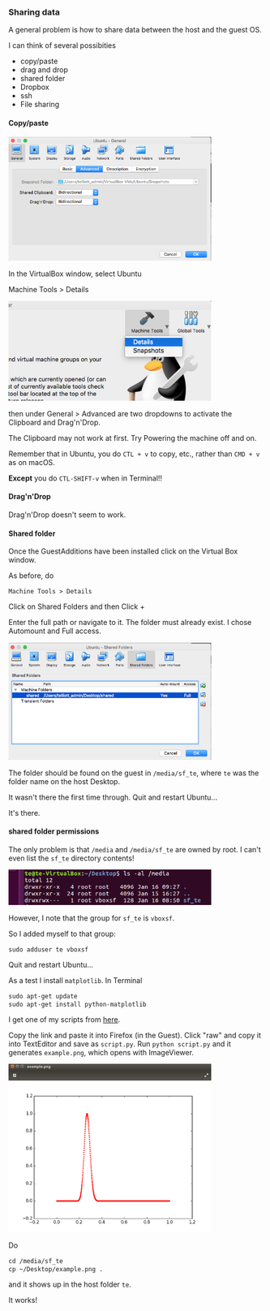 ### Sharing data
A general problem is how to share data between the host and the guest OS.

I can think of several possibities

- copy/paste
- drag and drop
- shared folder
- Dropbox
- ssh
- File sharing

#### Copy/paste

<img src="figs/pic4.png" style="width: 400px;" />

In the VirtualBox window, select Ubuntu

Machine Tools > Details

<img src="figs/pic8.png" style="width: 400px;" />

then under General > Advanced are two dropdowns to activate the Clipboard and Drag'n'Drop.

The Clipboard may not work at first.  Try Powering the machine off and on.

Remember that in Ubuntu, you do ``CTL + v`` to copy, etc., rather than ``CMD + v`` as on macOS.

**Except** you do ``CTL-SHIFT-v`` when in Terminal!!

#### Drag'n'Drop

Drag'n'Drop doesn't seem to work.

#### Shared folder

Once the GuestAdditions have been installed click on the Virtual Box window.

As before, do 

```
Machine Tools > Details
```

Click on Shared Folders and then Click +

Enter the full path or navigate to it.  The folder must already exist.  I chose Automount and Full access.

<img src="figs/pic2.png" style="width: 400px;" />

The folder should be found on the guest in ``/media/sf_te``, where ``te`` was the folder name on the host Desktop.

It wasn't there the first time through.  Quit and restart Ubuntu...

It's there.

#### shared folder permissions

The only problem is that ``/media`` and ``/media/sf_te`` are owned by root.  I can't even list the ``sf_te`` directory contents!

<img src="figs/pic3.png" style="width: 400px;" />

However, I note that the group for ``sf_te`` is ``vboxsf``.  

So I added myself to that group:

```
sudo adduser te vboxsf
```

Quit and restart Ubuntu...

As a test I install ``matplotlib``.  In Terminal

```
sudo apt-get update
sudo apt-get install python-matplotlib
```

I get one of my scripts from [here](https://gist.github.com/telliott99/74bb7a47adb692b60fcbf00dd9829901).

Copy the link and paste it into Firefox (in the Guest).  Click "raw" and copy it into TextEditor and save as ``script.py``.  Run ``python script.py`` and it generates ``example.png``, which opens with ImageViewer.

<img src="figs/pic5.png" style="width: 400px;" />

Do 

```
cd /media/sf_te
cp ~/Desktop/example.png .
```
and it shows up in the host folder ``te``.

It works!



